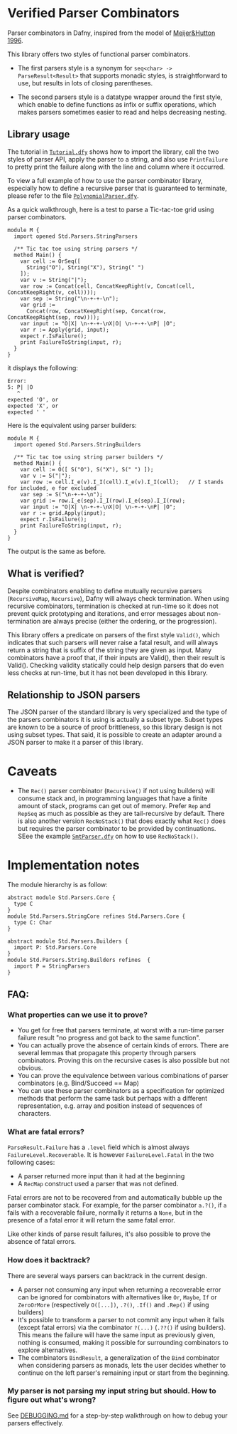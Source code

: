 # Verified Parser Combinators

Parser combinators in Dafny, inspired from the model of [Meijer&Hutton 1996](https://cspages.ucalgary.ca/~robin/class/521/class-handout.pdf#page=282).

This library offers two styles of functional parser combinators.

- The first parsers style is a synonym for `seq<char> -> ParseResult<Result>` that supports monadic styles, is straightforward to use, but results in lots of closing parentheses.

- The second parsers style is a datatype wrapper around the first style, which enable to define functions as infix or suffix operations, which makes parsers sometimes easier to read and helps decreasing nesting.

## Library usage

The tutorial in [`Tutorial.dfy`](../../../examples/Parsers/Tutorial.dfy) shows how to import the library, call the two styles of parser API, apply the parser to a string, and also use `PrintFailure` to pretty print the failure along with the line and column where it occurred.

To view a full example of how to use the parser combinator library,
especially how to define a recursive parser that is guaranteed to terminate,
please refer to the file [`PolynomialParser.dfy`](../../../examples/Parsers/PolynomialParser.dfy).

As a quick walkthrough, here is a test to parse a Tic-tac-toe grid using parser combinators.

<!-- %check-run-output -->
```dafny
module M {
  import opened Std.Parsers.StringParsers

  /** Tic tac toe using string parsers */
  method Main() {
    var cell := OrSeq([
      String("O"), String("X"), String(" ")
    ]);
    var v := String("|");
    var row := Concat(cell, ConcatKeepRight(v, Concat(cell, ConcatKeepRight(v, cell))));
    var sep := String("\n-+-+-\n");
    var grid := 
      Concat(row, ConcatKeepRight(sep, Concat(row, ConcatKeepRight(sep, row))));
    var input := "O|X| \n-+-+-\nX|O| \n-+-+-\nP| |O";
    var r := Apply(grid, input);
    expect r.IsFailure();
    print FailureToString(input, r);
  }
}
```

it displays the following:

<!-- %check-expect -->
```expect
Error:
5: P| |O
   ^
expected 'O', or
expected 'X', or
expected ' '
```

Here is the equivalent using parser builders:

<!-- %check-verify -->
```dafny
module M {
  import opened Std.Parsers.StringBuilders

  /** Tic tac toe using string parser builders */
  method Main() {
    var cell := O([ S("O"), S("X"), S(" ") ]);
    var v := S("|");
    var row := cell.I_e(v).I_I(cell).I_e(v).I_I(cell);   // I stands for included, e for excluded
    var sep := S("\n-+-+-\n");
    var grid := row.I_e(sep).I_I(row).I_e(sep).I_I(row);
    var input := "O|X| \n-+-+-\nX|O| \n-+-+-\nP| |O";
    var r := grid.Apply(input);
    expect r.IsFailure();
    print FailureToString(input, r);
  }
}
```

The output is the same as before.

## What is verified?

Despite combinators enabling to define mutually recursive parsers (`RecursiveMap`, `Recursive`), Dafny will always check termination. When using recursive combinators, termination is checked at run-time so it does not prevent quick prototyping and iterations, and error messages about non-termination are always precise (either the ordering, or the progression).

This library offers a predicate on parsers of the first style `Valid()`, which
indicates that such parsers will never raise a fatal result, and will always return a
string that is suffix of the string they are given as input. Many combinators have
a proof that, if their inputs are Valid(), then their result is Valid().
Checking validity statically could help design parsers that do even less checks at run-time, but it has not been developed in this library.

## Relationship to JSON parsers

The JSON parser of the standard library is very specialized and the type of the parsers combinators it is using is actually a subset type.
Subset types are known to be a source of proof brittleness,
so this library design is not using subset types.
That said, it is possible to create an adapter around a JSON parser to make it a parser of this library.

# Caveats

- The `Rec()` parser combinator (`Recursive()` if not using builders) will consume stack and, in programming languages that have a finite amount of stack, programs can get out of memory. Prefer `Rep` and `RepSeq` as much as possible as they are tail-recursive by default. There is also another version `RecNoStack()` that does exactly what `Rec()` does but requires the parser combinator to be provided by continuations. SEee the example [`SmtParser.dfy`](../../../examples/Parsers/SmtParser.dfy) on how to use `RecNoStack()`.

# Implementation notes

The module hierarchy is as follow:

<!-- %no-check -->
```dafny
abstract module Std.Parsers.Core {
  type C
}
module Std.Parsers.StringCore refines Std.Parsers.Core {
  type C: Char
}

abstract module Std.Parsers.Builders {
  import P: Std.Parsers.Core
}
module Std.Parsers.String.Builders refines  {
  import P = StringParsers
}
```


## FAQ: 

### What properties can we use it to prove?

* You get for free that parsers terminate, at worst with a run-time parser failure result "no progress and got back to the same function".
* You can actually prove the absence of certain kinds of errors. There are several lemmas that propagate this property through parsers combinators. Proving this on the recursive cases is also possible but not obvious.
* You can prove the equivalence between various combinations of parser combinators (e.g. Bind/Succeed == Map)
* You can use these parser combinators as a specification for optimized methods that perform the same task but perhaps with a different representation, e.g. array and position instead of sequences of characters.

### What are fatal errors?

`ParseResult.Failure` has a `.level` field which is almost always `FailureLevel.Recoverable`. It is however `FailureLevel.Fatal` in the two following cases:
- A parser returned more input than it had at the beginning
- A `RecMap` construct used a parser that was not defined.

Fatal errors are not to be recovered from and automatically bubble up the parser combinator stack. For example, for the parser combinator `a.?()`, if `a` fails with a recoverable failure, normally it returns a `None`, but in the presence of a fatal error it will return the same fatal error.

Like other kinds of parse result failures, it's also possible to prove the absence of fatal errors.

### How does it backtrack?

There are several ways parsers can backtrack in the current design.

* A parser not consuming any input when returning a recoverable error can be ignored for combinators with alternatives like `Or`, `Maybe`, `If` or `ZeroOrMore` (respectively `O([...])`, `.?()`, `.If()` and `.Rep()` if using builders)
* It's possible to transform a parser to not commit any input when it fails (except fatal errors) via the combinator `?(...)` (`.??()` if using builders). This means the failure will have the same input as previously given, nothing is consumed, making it possible for surrounding combinators to explore alternatives.
* The combinators `BindResult`, a generalization of the `Bind` combinator when considering parsers as monads, lets the user decides whether to continue on the left parser's remaining input or start from the beginning.

### My parser is not parsing my input string but should. How to figure out what's wrong?

See [DEBUGGING.md](DEBUGGING.md) for a step-by-step walkthrough on how to debug your parsers effectively.
